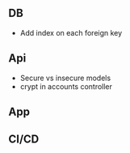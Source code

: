 
## DB

* Add index on each foreign key

## Api

* Secure vs insecure models
* crypt in accounts controller

## App

## CI/CD
